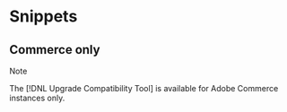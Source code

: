 # Snippets

## Commerce only

>[!NOTE]
>
>The [!DNL Upgrade Compatibility Tool] is available for Adobe Commerce instances only.
